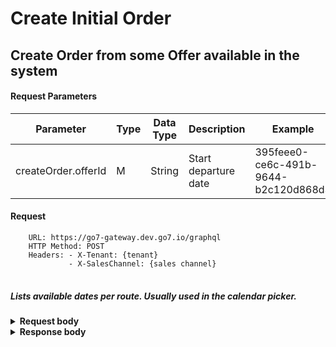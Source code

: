 # Create Initial Order

## Create Order from some Offer available in the system

#### Request Parameters

| Parameter                             | Type | Data Type | Description            | Example                                      |
|---------------------------------------|------|-----------|------------------------|----------------------------------------------|
| createOrder.offerId                   | M    | String    | Start departure date   | 395feee0-ce6c-491b-9644-b2c120d868d3         |

#### Request
<pre>
<code class="language-bash">    URL: https://go7-gateway.dev.go7.io/graphql
    HTTP Method: POST
    Headers: - X-Tenant: {tenant}
             - X-SalesChannel: {sales channel}
</code>
</pre>

##### Lists available dates per route. Usually used in the calendar picker.

<details>
  <summary><b>Request body</b></summary>
<pre>
mutation createOrder($offerId: String!) {
	order: createOrder(createOrderRequest: { offerId: $offerId }) {
		orderId
		orderStatus
		tenant
		items {
			guarantee {
				externalOrderId
				recordLocator
				guarantee {
					guaranteeId
					status
					paymentTimeLimit
					ticketingTimeLimit
				}
			}
		}
		pendingPurchase {
			purchaseId
			timeToLive
		}
	}
}
</pre>
</details>

<details>
  <summary><b>Response body</b></summary>
<pre>
{
	"data": {
		"order": {
			"orderId": "506df3e6-55eb-4dcc-b9da-9dd7ea0bf946",
			"orderStatus": "DRAFT",
			"tenant": "polar",
			"items": [
				{
					"guarantee": {
						"externalOrderId": "55600796",
						"recordLocator": "5957F982",
						"guarantee": {
							"guaranteeId": "64f01f5f-54d0-444a-83f0-a956f6658f64",
							"status": "SUCCEEDED",
							"paymentTimeLimit": "2025-02-28T15:43Z",
							"ticketingTimeLimit": "2025-03-01T15:23Z"
						}
					}
				}
			]
		}
	}
}
</pre>
</details>
